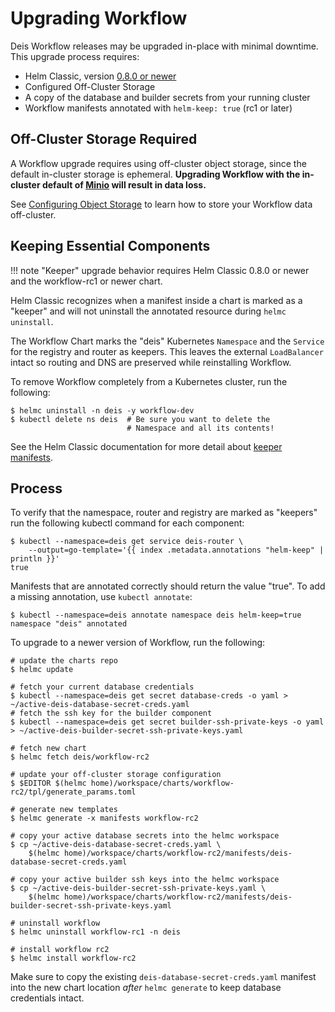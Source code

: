 # Upgrading Workflow

Deis Workflow releases may be upgraded in-place with minimal downtime. This upgrade process requires:

* Helm Classic, version [0.8.0 or newer](https://github.com/helm/helm-classic/releases/tag/0.8.0)
* Configured Off-Cluster Storage
* A copy of the database and builder secrets from your running cluster
* Workflow manifests annotated with `helm-keep: true` (rc1 or later)

## Off-Cluster Storage Required

A Workflow upgrade requires using off-cluster object storage, since the default
in-cluster storage is ephemeral. **Upgrading Workflow with the in-cluster default
of [Minio][] will result in data loss.**

See [Configuring Object Storage][] to learn how to store your Workflow data off-cluster.

## Keeping Essential Components

!!! note
    "Keeper" upgrade behavior requires Helm Classic 0.8.0 or newer and the workflow-rc1
    or newer chart.

Helm Classic recognizes when a manifest inside a chart is marked as a "keeper"
and will not uninstall the annotated resource during `helmc uninstall`.

The Workflow Chart marks the "deis" Kubernetes `Namespace` and the `Service`
for the registry and router as keepers. This leaves the external `LoadBalancer`
intact so routing and DNS are preserved while reinstalling Workflow.

To remove Workflow completely from a Kubernetes cluster, run the following:

```
$ helmc uninstall -n deis -y workflow-dev
$ kubectl delete ns deis  # Be sure you want to delete the
                          # Namespace and all its contents!
```

See the Helm Classic documentation for more detail about [keeper manifests].

## Process

To verify that the namespace, router and registry are marked as "keepers" run the following kubectl command for each component:

```
$ kubectl --namespace=deis get service deis-router \
	--output=go-template='{{ index .metadata.annotations "helm-keep" | println }}'
true
```

Manifests that are annotated correctly should return the value "true". To add a missing annotation, use `kubectl annotate`:

```
$ kubectl --namespace=deis annotate namespace deis helm-keep=true
namespace "deis" annotated
```

To upgrade to a newer version of Workflow, run the following:

```
# update the charts repo
$ helmc update

# fetch your current database credentials
$ kubectl --namespace=deis get secret database-creds -o yaml > ~/active-deis-database-secret-creds.yaml
# fetch the ssh key for the builder component
$ kubectl --namespace=deis get secret builder-ssh-private-keys -o yaml > ~/active-deis-builder-secret-ssh-private-keys.yaml

# fetch new chart
$ helmc fetch deis/workflow-rc2

# update your off-cluster storage configuration
$ $EDITOR $(helmc home)/workspace/charts/workflow-rc2/tpl/generate_params.toml

# generate new templates
$ helmc generate -x manifests workflow-rc2

# copy your active database secrets into the helmc workspace
$ cp ~/active-deis-database-secret-creds.yaml \
	$(helmc home)/workspace/charts/workflow-rc2/manifests/deis-database-secret-creds.yaml

# copy your active builder ssh keys into the helmc workspace
$ cp ~/active-deis-builder-secret-ssh-private-keys.yaml \
	$(helmc home)/workspace/charts/workflow-rc2/manifests/deis-builder-secret-ssh-private-keys.yaml

# uninstall workflow
$ helmc uninstall workflow-rc1 -n deis

# install workflow rc2
$ helmc install workflow-rc2
```

Make sure to copy the existing `deis-database-secret-creds.yaml` manifest into the new chart
location *after* `helmc generate` to keep database credentials intact.

[configuring object storage]: ../installing-workflow/configuring-object-storage.md
[keeper manifests]: http://helm-classic.readthedocs.io/en/latest/awesome/#keeper-manifests
[minio]: https://github.com/deis/minio
